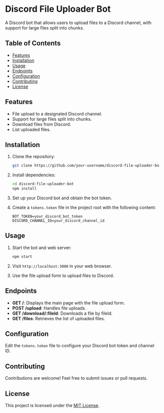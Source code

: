 # Discord File Uploader Bot

A Discord bot that allows users to upload files to a Discord channel, with support for large files split into chunks.

## Table of Contents

- [Features](#features)
- [Installation](#installation)
- [Usage](#usage)
- [Endpoints](#endpoints)
- [Configuration](#configuration)
- [Contributing](#contributing)
- [License](#license)

## Features

- File upload to a designated Discord channel.
- Support for large files split into chunks.
- Download files from Discord.
- List uploaded files.

## Installation

1. Clone the repository:

   ```bash
   git clone https://github.com/your-username/discord-file-uploader-bot.git
   ```

2. Install dependencies:

   ```bash
   cd discord-file-uploader-bot
   npm install
   ```

3. Set up your Discord bot and obtain the bot token.

4. Create a `tokens.token` file in the project root with the following content:

   ```
   BOT_TOKEN=your_discord_bot_token
   DISCORD_CHANNEL_ID=your_discord_channel_id
   ```

## Usage

1. Start the bot and web server:

   ```bash
   npm start
   ```

2. Visit `http://localhost:3000` in your web browser.

3. Use the file upload form to upload files to Discord.

## Endpoints

- **GET /**: Displays the main page with the file upload form.
- **POST /upload**: Handles file uploads.
- **GET /download/:fileId**: Downloads a file by fileId.
- **GET /files**: Retrieves the list of uploaded files.

## Configuration

Edit the `tokens.token` file to configure your Discord bot token and channel ID.

## Contributing

Contributions are welcome! Feel free to submit issues or pull requests.

## License

This project is licensed under the [MIT License](LICENSE).
